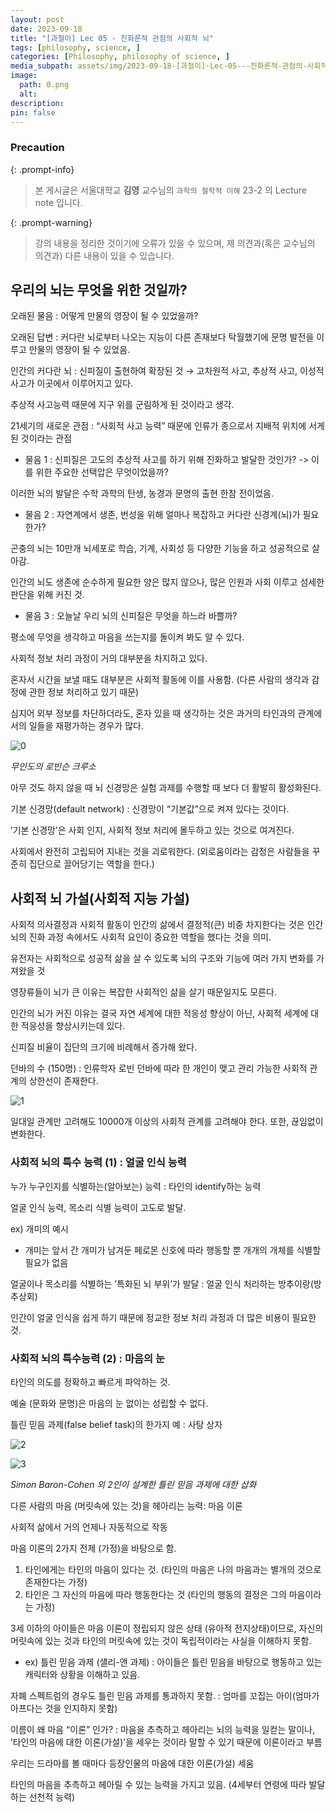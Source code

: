 ```yaml
---
layout: post
date: 2023-09-18
title: "[과철이] Lec 05 - 진화론적 관점의 사회적 뇌"
tags: [philosophy, science, ]
categories: [Philosophy, philosophy of science, ]
media_subpath: assets/img/2023-09-18-[과철이]-Lec-05---진화론적-관점의-사회적-뇌.md
image:
  path: 0.png
  alt:  
description:  
pin: false
---
```



### Precaution


{: .prompt-info}


> 본 게시글은 서울대학교 **김영** 교수님의 `과학의 철학적 이해` 23-2 의 Lecture note 입니다. 


{: .prompt-warning}


> 강의 내용을 정리한 것이기에 오류가 있을 수 있으며, 제 의견과(혹은 교수님의 의견과) 다른 내용이 있을 수 있습니다.


## 우리의 뇌는 무엇을 위한 것일까?


오래된 물음 : 어떻게 만물의 영장이 될 수 있었을까?


오래된 답변 : 커다란 뇌로부터 나오는 지능이 다른 존재보다 탁월했기에 문명 발전을 이루고 만물의 영장이 될 수 있었음.


인간의 커다란 뇌 : 신피질이 출현하여 확장된 것 → 고차원적 사고, 추상적 사고, 이성적 사고가 이곳에서 이루어지고 있다.


추상적 사고능력 때문에 지구 위를 군림하게 된 것이라고 생각.


21세기의 새로운 관점 : “사회적 사고 능력” 때문에 인류가 종으로서 지배적 위치에 서게 된 것이라는 관점

- 물음 1 : 신피질은 고도의 추상적 사고를 하기 위해 진화하고 발달한 것인가? -> 이를 위한 주요한 선택압은 무엇이었을까?

이러한 뇌의 발달은 수학 과학의 탄생, 농경과 문명의 출현 한참 전이었음.

- 물음 2 : 자연계에서 생존, 번성을 위해 얼마나 복잡하고 커다란 신경계(뇌)가 필요한가?

곤충의 뇌는 10만개 뇌세포로 학습, 기계, 사회성 등 다양한 기능을 하고 성공적으로 살아감.


인간의 뇌도 생존에 순수하게 필요한 양은 많지 않으나, 많은 인원과 사회 이루고 섬세한 판단을 위해 커진 것.

- 물음 3 : 오늘날 우리 뇌의 신피질은 무엇을 하느라 바쁠까?

평소에 무엇을 생각하고 마음을 쓰는지를 돌이켜 봐도 알 수 있다.


사회적 정보 처리 과정이 거의 대부분을 차지하고 있다.


혼자서 시간을 보낼 때도 대부분은 사회적 활동에 이를 사용함. (다른 사람의 생각과 감정에 관한 정보 처리하고 있기 때문)


심지어 외부 정보를 차단하더라도, 혼자 있을 때 생각하는 것은 과거의 타인과의 관계에서의 일들을 재평가하는 경우가 많다.


![0](/0.png)


_무인도의 로빈슨 크루소_


아무 것도 하지 않을 때 뇌 신경망은 실험 과제를 수행할 때 보다 더 활발히 활성화된다.


기본 신경망(default network) : 신경망이 “기본값”으로 켜져 있다는 것이다.


’기본 신경망’은 사회 인지, 사회적 정보 처리에 몰두하고 있는 것으로 여겨진다.


사회에서 완전히 고립되어 지내는 것을 괴로워한다. (외로움이라는 감정은 사람들을 꾸준히 집단으로 끌어당기는 역할을 한다.)


## 사회적 뇌 가설(사회적 지능 가설)


사회적 의사결정과 사회적 활동이 인간의 삶에서 결정적(큰) 비중 차지한다는 것은 인간 뇌의 진화 과정 속에서도 사회적 요인이 중요한 역할을 했다는 것을 의미.


유전자는 사회적으로 성공적 삶을 살 수 있도록 뇌의 구조와 기능에 여러 가지 변화를 가져왔을 것


영장류들이 뇌가 큰 이유는 복잡한 사회적인 삶을 살기 때문일지도 모른다.


인간의 뇌가 커진 이유는 결국 자연 세계에 대한 적응성 향상이 아닌, 사회적 세계에 대한 적응성을 향상시키는데 있다.


신피질 비율이 집단의 크기에 비례해서 증가해 왔다.


던바의 수 (150명) : 인류학자 로빈 던바에 따라 한 개인이 맺고 관리 가능한 사회적 관계의 상한선이 존재한다.


![1](/1.png)


일대일 관계만 고려해도 10000개 이상의 사회적 관계를 고려해야 한다. 또한, 끊임없이 변화한다.


### 사회적 뇌의 특수 능력 (1) : 얼굴 인식 능력


누가 누구인지를 식별하는(알아보는) 능력 : 타인의 identify하는 능력


얼굴 인식 능력, 목소리 식별 능력이 고도로 발달.


ex) 개미의 예시

- 개미는 앞서 간 개미가 남겨둔 페로몬 신호에 따라 행동할 뿐 개개의 개체를 식별할 필요가 없음

얼굴이나 목소리를 식별하는 ’특화된 뇌 부위’가 발달 : 얼굴 인식 처리하는 방추이랑(방추상회)


인간이 얼굴 인식을 쉽게 하기 때문에 정교한 정보 처리 과정과 더 많은 비용이 필요한 것.


### 사회적 뇌의 특수능력 (2) : 마음의 눈


타인의 의도를 정확하고 빠르게 파악하는 것.


예술 (문화와 문명)은 마음의 눈 없이는 성립할 수 없다.


틀린 믿음 과제(false belief task)의 한가지 예 : 사탕 상자


![2](/2.png)


![3](/3.png)


_Simon Baron-Cohen 외 2인이 설계한 틀린 믿음 과제에 대한 삽화_


다른 사람의 마음 (머릿속에 있는 것)을 헤아리는 능력: 마음 이론


사회적 삶에서 거의 언제나 자동적으로 작동


마음 이론의 2가지 전제 (가정)을 바탕으로 함.

1. 타인에게는 타인의 마음이 있다는 것. (타인의 마음은 나의 마음과는 별개의 것으로 존재한다는 가정)
2. 타인은 그 자신의 마음에 따라 행동한다는 것 (타인의 행동의 결정은 그의 마음이라는 가정)

3세 이하의 아이들은 마음 이론이 정립되지 않은 상태 (유아적 전지상태)이므로, 자신의 머릿속에 있는 것과 타인의 머릿속에 있는 것이 독립적이라는 사실을 이해하지 못함.

- ex) 틀린 믿음 과제 (샐리-앤 과제) : 아이들은 틀린 믿음을 바탕으로 행동하고 있는 캐릭터와 상황을 이해하고 있음.

자폐 스펙트럼의 경우도 틀린 믿음 과제를 통과하지 못함. : 엄마를 꼬집는 아이(엄마가 아프다는 것을 인지하지 못함)


이름이 왜 마음 “이론” 인가? : 마음을 추측하고 헤아리는 뇌의 능력을 일컫는 말이나, ’타인의 마음에 대한 이론(가설)’을 세우는 것이라 말할 수 있기 때문에 이론이라고 부름


우리는 드라마를 볼 때마다 등장인물의 마음에 대한 이론(가설) 세움


타인의 마음을 추측하고 헤아릴 수 있는 능력을 가지고 있음. (4세부터 연령에 따라 발달하는 선천적 능력)

